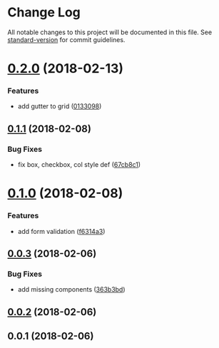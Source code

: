 # Change Log

All notable changes to this project will be documented in this file. See [standard-version](https://github.com/conventional-changelog/standard-version) for commit guidelines.

<a name="0.2.0"></a>
# [0.2.0](https://github.com/smooth-code/smooth-ui/compare/v0.1.1...v0.2.0) (2018-02-13)


### Features

* add gutter to grid ([0133098](https://github.com/smooth-code/smooth-ui/commit/0133098))



<a name="0.1.1"></a>
## [0.1.1](https://github.com/smooth-code/smooth-ui/compare/v0.1.0...v0.1.1) (2018-02-08)


### Bug Fixes

* fix box, checkbox, col style def ([67cb8c1](https://github.com/smooth-code/smooth-ui/commit/67cb8c1))



<a name="0.1.0"></a>
# [0.1.0](https://github.com/smooth-code/smooth-ui/compare/v0.0.3...v0.1.0) (2018-02-08)


### Features

* add form validation ([f6314a3](https://github.com/smooth-code/smooth-ui/commit/f6314a3))



<a name="0.0.3"></a>
## [0.0.3](https://github.com/smooth-code/smooth-ui/compare/v0.0.2...v0.0.3) (2018-02-06)


### Bug Fixes

* add missing components ([363b3bd](https://github.com/smooth-code/smooth-ui/commit/363b3bd))



<a name="0.0.2"></a>
## [0.0.2](https://github.com/smooth-code/smooth-ui/compare/v0.0.1...v0.0.2) (2018-02-06)



<a name="0.0.1"></a>
## 0.0.1 (2018-02-06)
